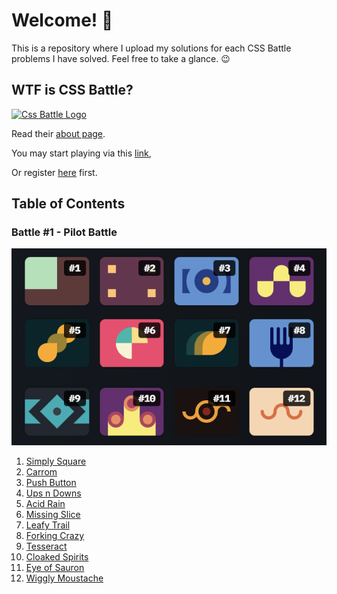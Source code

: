 # Welcome! 👋

This is a repository where I upload my solutions for each CSS Battle problems I have solved. Feel free to take a glance. 😉

## WTF is CSS Battle?

[![Css Battle Logo](https://cssbattle.dev/images/logo.svg)](https://cssbattle.dev/)

Read their [about page](https://cssbattle.dev/about).

You may start playing via this [link](https://cssbattle.dev/),

Or register [here](https://cssbattle.dev/login) first.

## Table of Contents

### Battle #1 - Pilot Battle

![Battle #1 Gallery](./assets/groups/001.pilot-battle.png)

1. [Simply Square](./battles/1.Pilot-Battle/001.simply-square.md)
2. [Carrom](./battles/1.Pilot-Battle/002.carrom.md)
3. [Push Button](./battles/1.Pilot-Battle/003.push-button.md)
4. [Ups n Downs](./battles/1.Pilot-Battle/004.ups-n-downs.md)
5. [Acid Rain](./battles/1.Pilot-Battle/005.acid-rain.md)
6. [Missing Slice](./battles/1.Pilot-Battle/006.missing-slice.md)
7. [Leafy Trail](./battles/1.Pilot-Battle/007.leafy-trail.md)
8. [Forking Crazy](./battles/1.Pilot-Battle/008.forking-crazy.md)
9. [Tesseract](./battles/1.Pilot-Battle/009.tesseract.md)
10. [Cloaked Spirits](./battles/1.Pilot-Battle/010.cloaked-spirits.md)
11. [Eye of Sauron](./battles/1.Pilot-Battle/011.eye-of-sauron.md)
12. [Wiggly Moustache](./battles/1.Pilot-Battle/012.wiggly-moustache.md)
